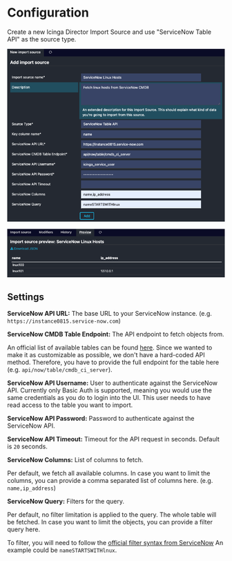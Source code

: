 # Configuration

Create a new Icinga Director Import Source and use "ServiceNow Table API" as the source type.

![Import Source Example](img/import-source-config.png)

![Import Source Preview](img/import-source-preview.png)

## Settings

**ServiceNow API URL:** The base URL to your ServiceNow instance. (e.g. `https://instance0815.service-now.com`)

**ServiceNow CMDB Table Endpoint:**  The API endpoint to fetch objects from.

An official list of available tables can be found [here](https://www.servicenow.com/docs/bundle/yokohama-servicenow-platform/page/product/configuration-management/reference/cmdb-tables-details.html?state=seamless).
Since we wanted to make it as customizable as possible, we don't have a hard-coded API method. Therefore, you have to provide the full endpoint for the table here (e.g. `api/now/table/cmdb_ci_server`).

**ServiceNow API Username:** User to authenticate against the ServiceNow API.
Currently only Basic Auth is supported, meaning you would use the same credentials as you do to login into the UI.
This user needs to have read access to the table you want to import.

**ServiceNow API Password:** Password to authenticate against the ServiceNow API.

**ServiceNow API Timeout:** Timeout for the API request in seconds. Default is `20` seconds.

**ServiceNow Columns:** List of columns to fetch.

Per default, we fetch all available columns. In case you want to limit the columns, you can provide a comma separated list of columns here. (e.g. `name,ip_address`)

**ServiceNow Query:** Filters for the query.

Per default, no filter limitation is applied to the query. The whole table will be fetched. In case you want to limit the objects, you can provide a filter query here.

To filter, you will need to follow the [official filter syntax from ServiceNow](https://www.servicenow.com/docs/bundle/yokohama-platform-user-interface/page/use/using-lists/concept/c_EncodedQueryStrings.html) An example could be `nameSTARTSWITHlnux`.

